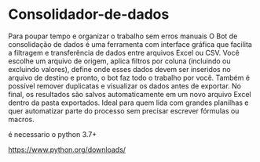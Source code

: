 # Consolidador-de-dados
Para poupar tempo e organizar o trabalho sem erros manuais
O Bot de consolidação de dados é uma ferramenta com interface gráfica que facilita a filtragem e transferência de dados entre arquivos Excel ou CSV.
Você escolhe um arquivo de origem, aplica filtros por coluna (incluindo ou excluindo valores), define onde esses dados devem ser inseridos no arquivo de destino e pronto, o bot faz todo o trabalho por você.
Também é possível remover duplicatas e visualizar os dados antes de exportar.
No final, os resultados são salvos automaticamente em um novo arquivo Excel dentro da pasta exportados.
Ideal para quem lida com grandes planilhas e quer automatizar parte do processo sem precisar escrever fórmulas ou macros.

é necessario o python 3.7+

https://www.python.org/downloads/
